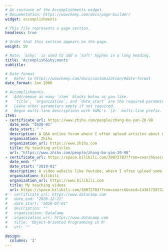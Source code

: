 ```yaml
---
# An instance of the Accomplishments widget.
# Documentation: https://wowchemy.com/docs/page-builder/
widget: accomplishments

# This file represents a page section.
headless: true

# Order that this section appears on the page.
weight: 50

# Note: `&shy;` is used to add a 'soft' hyphen in a long heading.
title: 'Accomplish&shy;ments'
subtitle:

# Date format
#   Refer to https://wowchemy.com/docs/customization/#date-format
date_format: Jan 2006

# Accomplishments.
#   Add/remove as many `item` blocks below as you like.
#   `title`, `organization`, and `date_start` are the required parameters.
#   Leave other parameters empty if not required.
#   Begin multi-line descriptions with YAML's `|2-` multi-line prefix.
item:
- certificate_url: https://www.zhihu.com/people/zhang-bo-yan-20-98
  date_end: "2020-01"
  date_start: " "
  description: A Q&A online forum where I often upload articles about CFD and MATLAB
  organization: Zhihu
  organization_url: https://www.zhihu.com
  title: My teaching articles
  url: "https://www.zhihu.com/people/zhang-bo-yan-20-98"
- certificate_url: https://space.bilibili.com/39072783?from=search&seid=14361728732764341010&spm_id_from=333.337.0.0
  date_end: ""
  date_start: "2019-01"
  description: A video website like Youtube, where I often upload some instructional videos about CFD
  organization: Bilibili
  organization_url: https://www.bilibili.com
  title: My teaching videos
  url: https://space.bilibili.com/39072783?from=search&seid=14361728732764341010&spm_id_from=333.337.0.0
# - certificate_url: https://www.datacamp.com
#   date_end: "2020-12-21"
#   date_start: "2020-07-01"
#   description: ""
#   organization: DataCamp
#   organization_url: https://www.datacamp.com
#   title: 'Object-Oriented Programming in R'
#   url: ""

design:
  columns: '2' 
---
```

